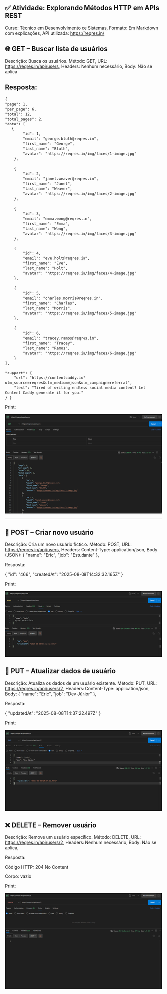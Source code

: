 ## ✅ Atividade: Explorando Métodos HTTP em APIs REST
Curso: Técnico em Desenvolvimento de Sistemas,
Formato: Em Markdown com explicações,
API utilizada: https://reqres.in/




## 🌐 GET – Buscar lista de usuários
Descrição: Busca os usuários.
Método: GET,
URL: https://reqres.in/api/users,
Headers: Nenhum necessário,
Body: Não se aplica

Resposta:
---

 
     
    {
    "page": 1,
    "per_page": 6,
    "total": 12,
    "total_pages": 2,
    "data": [
       {
            "id": 1,
            "email": "george.bluth@reqres.in",
            "first_name": "George",
            "last_name": "Bluth",
            "avatar": "https://reqres.in/img/faces/1-image.jpg"
        },

        {
            "id": 2,
            "email": "janet.weaver@reqres.in",
            "first_name": "Janet",
            "last_name": "Weaver",
            "avatar": "https://reqres.in/img/faces/2-image.jpg"
        },

        {
            "id": 3,
            "email": "emma.wong@reqres.in",
            "first_name": "Emma",
            "last_name": "Wong",
            "avatar": "https://reqres.in/img/faces/3-image.jpg"
        },

        {
            "id": 4,
            "email": "eve.holt@reqres.in",
            "first_name": "Eve",
            "last_name": "Holt",
            "avatar": "https://reqres.in/img/faces/4-image.jpg"
        },

        {
            "id": 5,
            "email": "charles.morris@reqres.in",
            "first_name": "Charles",
            "last_name": "Morris",
            "avatar": "https://reqres.in/img/faces/5-image.jpg"
        },

        {
            "id": 6,
            "email": "tracey.ramos@reqres.in",
            "first_name": "Tracey",
            "last_name": "Ramos",
            "avatar": "https://reqres.in/img/faces/6-image.jpg"
        }
    ],

    "support": {
        "url": "https://contentcaddy.io?utm_source=reqres&utm_medium=json&utm_campaign=referral",
        "text": "Tired of writing endless social media content? Let Content Caddy generate it for you."
    } }

Print: 

![print](imagem_2025-08-08_112331546.png)

---

## 📝 POST – Criar novo usuário
Descrição: Cria um novo usuário fictício.
Método: POST,
URL: https://reqres.in/api/users,
Headers: Content-Type: application/json,
Body (JSON): {
  "name": "Eric",
  "job": "Estudante"
},

Resposta:

{
    "id": "466",
    "createdAt": "2025-08-08T14:32:32.165Z"
}

Print:

![print](imagem_2025-08-08_113650881.png)


## 🔄 PUT – Atualizar dados de usuário
Descrição: Atualiza os dados de um usuário existente.
Método: PUT,
URL: https://reqres.in/api/users/2,
Headers: Content-Type: application/json,
Body: {
  "name": "Eric",
  "job": "Dev Júnior"
},

Resposta: 

{
    "updatedAt": "2025-08-08T14:37:22.497Z"
}

Print: 

![print](download(2).png)


## ❌ DELETE – Remover usuário
Descrição: Remove um usuário específico.
Método: DELETE,
URL: https://reqres.in/api/users/2,
Headers: Nenhum necessário,
Body: Não se aplica,

Resposta: 

Código HTTP: 204 No Content

Corpo: vazio

Print:

![print](download(3).png)

